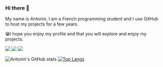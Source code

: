 ### Hi there 👋
My name is Antonin, I am a French programming student and I use GitHub to host my projects for a few years.

😁I hope you enjoy my profile and that you will explore and enjoy my projects.


![](https://komarev.com/ghpvc/?username=antoninpicard&style=for-the-badge)  [![](https://img.shields.io/badge/my_repos_portfolio-EFE7CE?style=for-the-badge)](https://github.com/antoninpicard/Portfolio)  [![](https://img.shields.io/badge/my_CodeWars_Profile-b1361e?style=for-the-badge)](https://www.codewars.com/users/AntoninSIO)

![Antonin's GitHub stats](https://github-readme-stats.vercel.app/api?username=antoninpicard&hide=contribs,prs)
[![Top Langs](https://github-readme-stats.vercel.app/api/top-langs/?username=antoninpicard&layout=compact)](https://github.com/antoninpicard/github-readme-stats)

